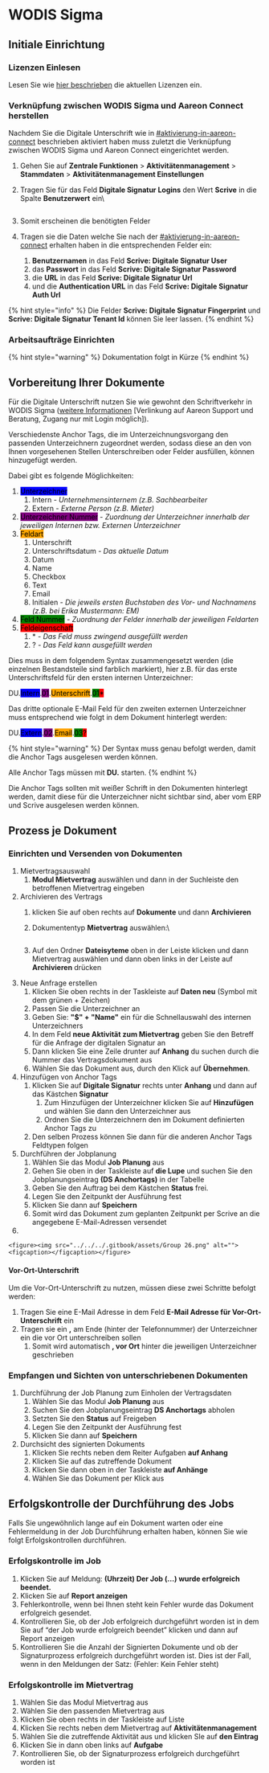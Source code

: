 # WODIS Sigma

## Initiale Einrichtung

### Lizenzen Einlesen

Lesen Sie wie [hier beschrieben](../../../erps/wodis-sigma.md#aareon-connect-in-wodis-sigma-aktivieren-lizenzen-einlesen) die aktuellen Lizenzen ein.

### Verknüpfung zwischen WODIS Sigma und Aareon Connect herstellen

Nachdem Sie die Digitale Unterschrift wie in [#aktivierung-in-aareon-connect](../scrive-technologie-partner.md#aktivierung-in-aareon-connect "mention") beschrieben aktiviert haben muss zuletzt die Verknüpfung zwischen WODIS Sigma und Aareon Connect eingerichtet werden.

1. Gehen Sie auf **Zentrale Funktionen** > **Aktivitätenmanagement** > **Stammdaten** > **Aktivitätenmanagement Einstellungen**
2.  Tragen Sie für das Feld **Digitale Signatur Logins** den Wert **Scrive** in die Spalte **Benutzerwert** ein\


    <figure><img src="../../../.gitbook/assets/image (36).png" alt=""><figcaption></figcaption></figure>
3. Somit erscheinen die benötigten Felder
4. Tragen sie die Daten welche Sie nach der [#aktivierung-in-aareon-connect](../scrive-technologie-partner.md#aktivierung-in-aareon-connect "mention") erhalten haben in die entsprechenden Felder ein:
   1. **Benutzernamen** in das Feld **Scrive: Digitale Signatur User**
   2. das **Passwort** in das Feld **Scrive: Digitale Signatur Password**
   3. die **URL** in das Feld **Scrive: Digitale Signatur Url**
   4. und die **Authentication URL** in das Feld **Scrive: Digitale Signatur Auth Url**

{% hint style="info" %}
Die Felder **Scrive: Digitale Signatur Fingerprint** und **Scrive: Digitale Signatur Tenant Id** können Sie leer lassen.
{% endhint %}

### Arbeitsaufträge Einrichten

{% hint style="warning" %}
Dokumentation folgt in Kürze
{% endhint %}

## Vorbereitung Ihrer Dokumente

Für die Digitale Unterschrift nutzen Sie wie gewohnt den Schriftverkehr in WODIS Sigma ([weitere Informationen](https://www.aareon.de/Support\_und\_Wissen/Dossier\_Schriftverkehr\_mit\_Wodis\_Sigma.212684.html) \[Verlinkung auf Aareon Support und Beratung, Zugang nur mit Login möglich]).

Verschiedenste Anchor Tags, die im Unterzeichnungsvorgang den passenden Unterzeichnern zugeordnet werden, sodass diese an den von Ihnen vorgesehenen Stellen Unterschreiben oder Felder ausfüllen, können hinzugefügt werden.

Dabei gibt es folgende Möglichkeiten:

1. <mark style="background-color:blue;">Unterzeichner</mark>
   1. Intern _- Unternehmensinternem (z.B. Sachbearbeiter_
   2. Extern _- Externe Person (z.B. Mieter)_
2. <mark style="background-color:purple;">Unterzeichner Nummer</mark> - _Zuordnung der Unterzeichner innerhalb der jeweiligen Internen bzw. Externen Unterzeichner_
3. <mark style="background-color:orange;">Feldart</mark>
   1. Unterschrift
   2. Unterschriftsdatum _- Das aktuelle Datum_
   3. Datum
   4. Name
   5. Checkbox
   6. Text
   7. Email
   8. Initialen _- Die jeweils ersten Buchstaben des Vor- und Nachnamens (z.B. bei Erika Mustermann: EM)_
4. <mark style="background-color:green;">Feld Nummer</mark> _- Zuordnung der Felder innerhalb der jeweiligen Feldarten_
5. <mark style="background-color:red;">Feldeigenschaft</mark>
   1. \* _- Das Feld muss zwingend ausgefüllt werden_
   2. ? _- Das Feld kann ausgefüllt werden_

Dies muss in dem folgendem Syntax zusammengesetzt werden (die einzelnen Bestandsteile sind farblich markiert), hier z.B. für das erste Unterschriftsfeld für den ersten internen Unterzeichner:

DU.<mark style="background-color:blue;">Intern</mark>.<mark style="background-color:purple;">01</mark>.<mark style="background-color:orange;">Unterschrift</mark>.<mark style="background-color:green;">01</mark><mark style="background-color:red;">\*</mark>

Das dritte optionale E-Mail Feld für den zweiten externen Unterzeichner muss entsprechend wie folgt in dem Dokument hinterlegt werden:

DU.<mark style="background-color:blue;">Extern</mark>.<mark style="background-color:purple;">02</mark>.<mark style="background-color:orange;">Email</mark>.<mark style="background-color:green;">03</mark><mark style="background-color:red;">?</mark>

{% hint style="warning" %}
Der Syntax muss genau befolgt werden, damit die Anchor Tags ausgelesen werden können.

Alle Anchor Tags müssen mit **DU.** starten.
{% endhint %}

Die Anchor Tags sollten mit weißer Schrift in den Dokumenten hinterlegt werden, damit diese für die Unterzeichner nicht sichtbar sind, aber vom ERP und Scrive ausgelesen werden können.

## Prozess je Dokument

### Einrichten und Versenden von Dokumenten

1. Mietvertragsauswahl
   1. **Modul Mietvertrag** auswählen und dann in der Suchleiste den betroffenen Mietvertrag eingeben
2. Archivieren des Vertrags
   1. klicken Sie auf oben rechts auf **Dokumente** und dann **Archivieren**
   2.  Dokumententyp **Mietvertrag** auswählen:\


       <figure><img src="../../../.gitbook/assets/Group 25.png" alt=""><figcaption></figcaption></figure>
   3. Auf den Ordner **Dateisyteme** oben in der Leiste klicken und dann Mietvertrag auswählen und dann oben links in der Leiste auf **Archivieren** drücken
3. Neue Anfrage erstellen
   1. Klicken Sie oben rechts in der Taskleiste auf **Daten neu** (Symbol mit dem grünen + Zeichen)
   2. Passen Sie die Unterzeichner an
   3. Geben Sie: **"$" + "Name"** ein für die Schnellauswahl des internen Unterzeichners
   4. In dem Feld **neue Aktivität zum Mietvertrag** geben Sie den Betreff für die Anfrage der digitalen Signatur an
   5. Dann klicken Sie eine Zeile drunter auf **Anhang** du suchen durch die Nummer das Vertragsdokument aus
   6. Wählen Sie das Dokument aus, durch den Klick auf **Übernehmen**.
4. Hinzufügen von Anchor Tags
   1. Klicken Sie auf **Digitale Signatur** rechts unter **Anhang** und dann auf das Kästchen **Signatur**
      1. Zum Hinzufügen der Unterzeichner klicken Sie auf **Hinzufügen** und wählen Sie dann den Unterzeichner aus
      2. Ordnen Sie die Unterzeichnern den im Dokument definierten Anchor Tags zu
   2. Den selben Prozess können Sie dann für die anderen Anchor Tags Feldtypen folgen
5. Durchführen der Jobplanung
   1. Wählen Sie das Modul **Job Planung** aus
   2. Gehen Sie oben in der Taskleiste auf **die Lupe** und suchen Sie den Jobplanungseintrag **(DS Anchortags)** in der Tabelle
   3. Geben Sie den Auftrag bei dem Kästchen **Status** frei.
   4. Legen Sie den Zeitpunkt der Ausführung fest
   5. Klicken Sie dann auf **Speichern**
   6. Somit wird das Dokument zum geplanten Zeitpunkt per Scrive an die angegebene E-Mail-Adressen versendet
6.

    <figure><img src="../../../.gitbook/assets/Group 26.png" alt=""><figcaption></figcaption></figure>

#### Vor-Ort-Unterschrift

Um die Vor-Ort-Unterschrift zu nutzen, müssen diese zwei Schritte befolgt werden:

1. Tragen Sie eine E-Mail Adresse in dem Feld **E-Mail Adresse für Vor-Ort-Unterschrift** ein
2. Tragen sie ein **,** am Ende (hinter der Telefonnummer) der Unterzeichner ein die vor Ort unterschreiben sollen
   1. Somit wird automatisch **, vor Ort** hinter die jeweiligen Unterzeichner geschrieben

### Empfangen und Sichten von unterschriebenen Dokumenten

1. Durchführung der Job Planung zum Einholen der Vertragsdaten
   1. Wählen Sie das Modul **Job Planung** aus
   2. Suchen Sie den Jobplanungseintrag **DS Anchortags** abholen
   3. Setzten Sie den **Status** auf Freigeben
   4. Legen Sie den Zeitpunkt der Ausführung fest
   5. Klicken Sie dann auf **Speichern**
2. Durchsicht des signierten Dokuments
   1. Klicken Sie rechts neben dem Reiter Aufgaben **auf Anhang**
   2. Klicken Sie auf das zutreffende Dokument
   3. Klicken Sie dann oben in der Taskleiste **auf Anhänge**
   4. Wählen Sie das Dokument per Klick aus

## Erfolgskontrolle der Durchführung des Jobs

Falls Sie ungewöhnlich lange auf ein Dokument warten oder eine Fehlermeldung in der Job Durchführung erhalten haben, können Sie wie folgt Erfolgskontrollen durchführen.

### Erfolgskontrolle im Job

1. Klicken Sie auf Meldung: **(Uhrzeit) Der Job (…) wurde erfolgreich beendet.**
2. Klicken Sie auf **Report anzeigen**
3. Fehlerkontrolle, wenn bei Ihnen steht kein Fehler wurde das Dokument erfolgreich gesendet.
4. Kontrollieren Sie, ob der Job erfolgreich durchgeführt worden ist in dem Sie auf “der Job wurde erfolgreich beendet” klicken und dann auf Report anzeigen
5. Kontrollieren Sie die Anzahl der Signierten Dokumente und ob der Signaturprozess erfolgreich durchgeführt worden ist. Dies ist der Fall, wenn in den Meldungen der Satz: (Fehler: Kein Fehler steht)

### Erfolgskontrolle im Mietvertrag

1. Wählen Sie das Modul Mietvertrag aus
2. Wählen Sie den passenden Mietvertrag aus
3. Klicken Sie oben rechts in der Taskleiste auf Liste
4. Klicken Sie rechts neben dem Mietvertrag auf **Aktivitätenmanagement**
5. Wählen Sie die zutreffende Aktivität aus und klicken SIe auf **den Eintrag**
6. Klicken Sie in dann oben links auf **Aufgabe**
7. Kontrollieren Sie, ob der Signaturprozess erfolgreich durchgeführt worden ist
